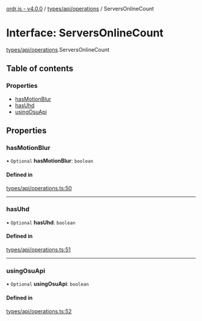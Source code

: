 [ordr.js - v4.0.0](../README.md) / [types/api/operations](../modules/types_api_operations.md) / ServersOnlineCount

# Interface: ServersOnlineCount

[types/api/operations](../modules/types_api_operations.md).ServersOnlineCount

## Table of contents

### Properties

- [hasMotionBlur](types_api_operations.ServersOnlineCount.md#hasmotionblur)
- [hasUhd](types_api_operations.ServersOnlineCount.md#hasuhd)
- [usingOsuApi](types_api_operations.ServersOnlineCount.md#usingosuapi)

## Properties

### hasMotionBlur

• `Optional` **hasMotionBlur**: `boolean`

#### Defined in

[types/api/operations.ts:50](https://github.com/LockBlock-dev/ordr.js/blob/6ed11d0/src/types/api/operations.ts#L50)

___

### hasUhd

• `Optional` **hasUhd**: `boolean`

#### Defined in

[types/api/operations.ts:51](https://github.com/LockBlock-dev/ordr.js/blob/6ed11d0/src/types/api/operations.ts#L51)

___

### usingOsuApi

• `Optional` **usingOsuApi**: `boolean`

#### Defined in

[types/api/operations.ts:52](https://github.com/LockBlock-dev/ordr.js/blob/6ed11d0/src/types/api/operations.ts#L52)
